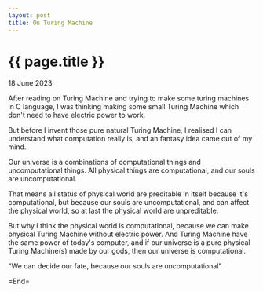 ```yaml
---
layout: post
title: On Turing Machine
---
```


{{ page.title }}
================

<p class="meta">18 June 2023</p>

After reading on Turing Machine and trying to make some turing machines in C
language, I was thinking making some small Turing Machine which don't need to
have electric power to work.

But before I invent those pure natural Turing Machine, I realised I can
understand what computation really is, and an fantasy idea came out of my mind.
    
Our universe is a combinations of computational things and uncomputational
things. All physical things are computational, and our souls are
uncomputational.

That means all status of physical world are preditable in itself because it's
computational, but because our souls are uncomputational, and can affect the
physical world, so at last the physical world are unpreditable.

But why I think the physical world is computational, because we can make
physical Turing Machine without electric power. And Turing Machine have the
same power of today's computer, and if our universe is a pure physical Turing
Machine(s) made by our gods, then our universe is computational.

"We can decide our fate, because our souls are uncomputational"

=End=
